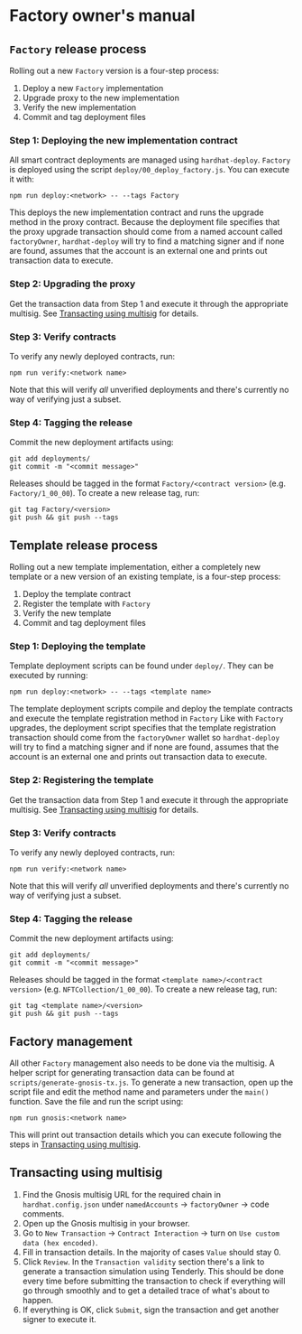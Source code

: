 # Factory owner's manual

## `Factory` release process

Rolling out a new `Factory` version is a four-step process:

1. Deploy a new `Factory` implementation
2. Upgrade proxy to the new implementation
3. Verify the new implementation
4. Commit and tag deployment files

### Step 1: Deploying the new implementation contract

All smart contract deployments are managed using `hardhat-deploy`.
`Factory` is deployed using the script `deploy/00_deploy_factory.js`.
You can execute it with:

```
npm run deploy:<network> -- --tags Factory
```

This deploys the new implementation contract and runs the upgrade method in the proxy contract.
Because the deployment file specifies that the proxy upgrade transaction should come from a named account called `factoryOwner`, `hardhat-deploy` will try to find a matching signer and if none are found, assumes that the account is an external one and prints out transaction data to execute.

### Step 2: Upgrading the proxy

Get the transaction data from Step 1 and execute it through the appropriate multisig. See [Transacting using multisig](#transacting-using-multisig) for details.

### Step 3: Verify contracts

To verify any newly deployed contracts, run:

```
npm run verify:<network name>
```

Note that this will verify _all_ unverified deployments and there's currently no way of verifying just a subset.

### Step 4: Tagging the release

Commit the new deployment artifacts using:

```
git add deployments/
git commit -m "<commit message>"
```

Releases should be tagged in the format `Factory/<contract version>` (e.g. `Factory/1_00_00`).
To create a new release tag, run:

```
git tag Factory/<version>
git push && git push --tags
```

## Template release process

Rolling out a new template implementation, either a completely new template or a new version of an existing template, is a four-step process:

1. Deploy the template contract
2. Register the template with `Factory`
3. Verify the new template
4. Commit and tag deployment files

### Step 1: Deploying the template

Template deployment scripts can be found under `deploy/`.
They can be executed by running:

```
npm run deploy:<network> -- --tags <template name>
```

The template deployment scripts compile and deploy the template contracts and execute the template registration method in `Factory`
Like with `Factory` upgrades, the deployment script specifies that the template registration transaction should come from the `factoryOwner` wallet so `hardhat-deploy` will try to find a matching signer and if none are found, assumes that the account is an external one and prints out transaction data to execute.

### Step 2: Registering the template

Get the transaction data from Step 1 and execute it through the appropriate multisig. See [Transacting using multisig](#transacting-using-multisig) for details.

### Step 3: Verify contracts

To verify any newly deployed contracts, run:

```
npm run verify:<network name>
```

Note that this will verify _all_ unverified deployments and there's currently no way of verifying just a subset.

### Step 4: Tagging the release

Commit the new deployment artifacts using:

```
git add deployments/
git commit -m "<commit message>"
```

Releases should be tagged in the format `<template name>/<contract version>` (e.g. `NFTCollection/1_00_00`).
To create a new release tag, run:

```
git tag <template name>/<version>
git push && git push --tags
```

## Factory management

All other `Factory` management also needs to be done via the multisig.
A helper script for generating transaction data can be found at `scripts/generate-gnosis-tx.js`.
To generate a new transaction, open up the script file and edit the method name and parameters under the `main()` function.
Save the file and run the script using:

```
npm run gnosis:<network name>
```

This will print out transaction details which you can execute following the steps in [Transacting using multisig](#transacting-using-multisig).

## Transacting using multisig

1. Find the Gnosis multisig URL for the required chain in `hardhat.config.json` under `namedAccounts` -> `factoryOwner` -> code comments.
2. Open up the Gnosis multisig in your browser.
3. Go to `New Transaction` -> `Contract Interaction` -> turn on `Use custom data (hex encoded)`.
4. Fill in transaction details. In the majority of cases `Value` should stay 0.
5. Click `Review`. In the `Transaction validity` section there's a link to generate a transaction simulation using Tenderly. This should be done every time before submitting the transaction to check if everything will go through smoothly and to get a detailed trace of what's about to happen.
6. If everything is OK, click `Submit`, sign the transaction and get another signer to execute it.
